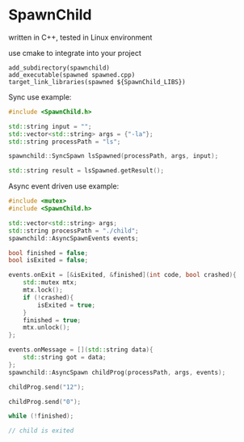 # SpawnChild

written in C++,
tested in Linux environment

use cmake to integrate into your project

```
add_subdirectory(spawnchild)
add_executable(spawned spawned.cpp)
target_link_libraries(spawned ${SpawnChild_LIBS})
```

Sync use example:

```c++
#include <SpawnChild.h>

std::string input = "";
std::vector<std::string> args = {"-la"};
std::string processPath = "ls";

spawnchild::SyncSpawn lsSpawned(processPath, args, input);

std::string result = lsSpawned.getResult();
```

Async event driven use example:

```c++
#include <mutex>
#include <SpawnChild.h>

std::vector<std::string> args;
std::string processPath = "./child";
spawnchild::AsyncSpawnEvents events;

bool finished = false;
bool isExited = false;

events.onExit = [&isExited, &finished](int code, bool crashed){
    std::mutex mtx;
    mtx.lock();
    if (!crashed){
        isExited = true;
    }
    finished = true;
    mtx.unlock();
};

events.onMessage = [](std::string data){
    std::string got = data;
};
spawnchild::AsyncSpawn childProg(processPath, args, events);

childProg.send("12");

childProg.send("0");

while (!finished);

// child is exited

```
